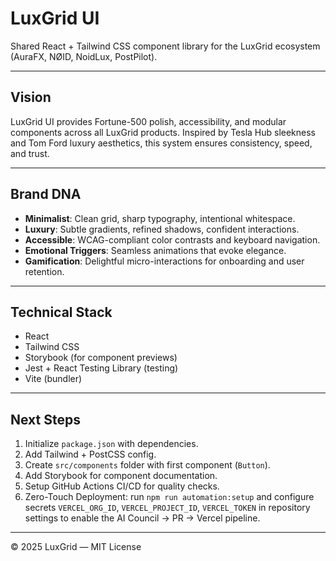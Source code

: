 # LuxGrid UI

Shared React + Tailwind CSS component library for the LuxGrid ecosystem (AuraFX, NØID, NoidLux, PostPilot).

---

## Vision
LuxGrid UI provides Fortune-500 polish, accessibility, and modular components across all LuxGrid products. Inspired by Tesla Hub sleekness and Tom Ford luxury aesthetics, this system ensures consistency, speed, and trust.

---

## Brand DNA
- **Minimalist**: Clean grid, sharp typography, intentional whitespace.  
- **Luxury**: Subtle gradients, refined shadows, confident interactions.  
- **Accessible**: WCAG-compliant color contrasts and keyboard navigation.  
- **Emotional Triggers**: Seamless animations that evoke elegance.  
- **Gamification**: Delightful micro-interactions for onboarding and user retention.

---

## Technical Stack
- React  
- Tailwind CSS  
- Storybook (for component previews)  
- Jest + React Testing Library (testing)  
- Vite (bundler)  

---

## Next Steps
1. Initialize `package.json` with dependencies.  
2. Add Tailwind + PostCSS config.  
3. Create `src/components` folder with first component (`Button`).  
4. Add Storybook for component documentation.  
5. Setup GitHub Actions CI/CD for quality checks.  
6. Zero-Touch Deployment: run `npm run automation:setup` and configure secrets `VERCEL_ORG_ID`, `VERCEL_PROJECT_ID`, `VERCEL_TOKEN` in repository settings to enable the AI Council → PR → Vercel pipeline.

---

© 2025 LuxGrid — MIT License
